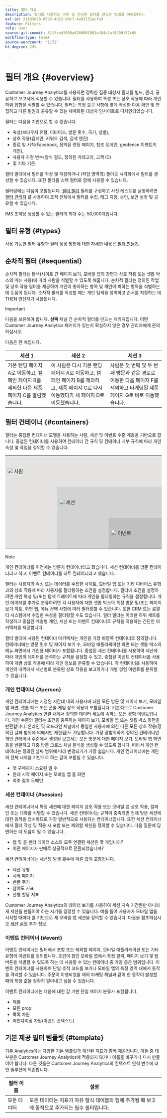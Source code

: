 ```yaml
---
title: 필터 개요
description: 필터를 사용하는 이유 및 간단한 필터를 만드는 방법을 이해합니다.
exl-id: 21183e98-6593-4b22-99c7-4a03231acfe9
feature: Filters
role: User
source-git-commit: 811fce4f056a6280081901e484c3af8209f87c06
workflow-type: tm+mt
source-wordcount: '1172'
ht-degree: 23%

---
```



# 필터 개요 {#overview}

Customer Journey Analytics를 사용하면 강력한 집중 대상자 필터를 빌드, 관리, 공유하고 보고서에 적용할 수 있습니다. 필터를 사용하여 특성 또는 상호 작용에 따라 개인 하위 집합을 식별할 수 있습니다. 필터는 특정 요구 사항에 맞게 작성한 다음 확인 및 편집하고 다른 팀원과 공유할 수 있는 체계화된 대상자 인사이트로 디자인되었습니다.

필터는 다음을 기반으로 할 수 있습니다.

- 속성(브라우저 유형, 디바이스, 방문 횟수, 국가, 성별),
- 상호 작용(캠페인, 키워드 검색, 검색 엔진)
- 종료 및 시작(Facebook, 정의된 랜딩 페이지, 참조 도메인, geofence 이벤트의 개인),
- 사용자 지정 변수(양식 필드, 정의된 카테고리, 고객 ID)
- 및 기타 기준.

필터 빌더에서 필터를 작성 및 저장하거나 (작업 영역의) 폴아웃 시각화에서 필터를 생성할 수 있습니다. 또한 필터를 스택 필터로 함께 사용할 수 있습니다.

필터링에는 다음이 포함됩니다. [필터 빌더](/help/components/filters/filter-builder.md) 필터를 구성하고 사전 테스트를 실행하려면 [필터 관리자](/help/components/filters/manage-filters.md) 를 사용하여 조직 전체에서 필터를 수집, 태그 지정, 승인, 보안 설정 및 공유할 수 있습니다.

IMS 조직당 생성할 수 있는 필터의 최대 수는 50,000개입니다.

## 필터 유형 {#types}

사용 가능한 필터 유형과 필터 생성 방법에 대한 자세한 내용은 [필터 만들기](/help/components/filters/create-filters.md).

## 순차적 필터 {#sequential}

순차적 필터는 탐색(사이트 간 페이지 보기, 모바일 앱의 장면과 상호 작용 또는 셋톱 박스의 메뉴 사용)에 따라 사람을 식별할 수 있도록 해줍니다. 순차적 필터는 정의된 작업 및 상호 작용 필터를 제공하며 개인이 좋아하는 항목 및 개인이 피하는 항목을 식별하는 데 도움이 됩니다. 순차적 필터를 작성할 때는 개인 탐색을 정의하고 순서를 지정하는 데 THEN 연산자가 사용됩니다.

>[!IMPORTANT]
>
>다음을 보유해야 합니다. **선택** 채널 간 순차적 필터를 만드는 패키지입니다. 어떤 Customer Journey Analytics 패키지가 있는지 확실하지 않은 경우 관리자에게 문의하십시오.

다음은 한 예입니다.

| 세션 1 | 세션 2 | 세션 3 |
| --- | --- | --- |
| 기본 랜딩 페이지 A로 이동하고, 캠페인 페이지 B를 제외한 다음 제품 페이지 C를 열람했습니다. | 이 사람은 다시 기본 랜딩 페이지 A로 이동하고, 캠페인 페이지 B를 제외하고, 제품 페이지 C로 다시 이동했다가 새 페이지 D로 이동했습니다. | 사람은 첫 번째 및 두 번째 방문과 같은 경로로 이동한 다음 페이지 F를 제외하고 타게팅된 제품 페이지 G로 바로 이동했습니다. |

## 필터 컨테이너 {#containers}

필터는 중첩된 컨테이너 모델을 사용하는 사람, 세션 및 이벤트 수준 계층을 기반으로 합니다. 중첩된 컨테이너를 사용하여 컨테이너 간 규칙 및 컨테이너 내부 규칙에 따라 개인 속성 및 작업을 정의할 수 있습니다.


<table style="table-layout: fixed; border: none;">

<tr>
<td style="background-color: #E5E4E2;" colspan="3" width="200" height="100"><img src="https://spectrum.adobe.com/static/icons/workflow_18/Smock_User_18_N.svg"/> 사람</td>
</tr>

<tr>
<td style="background-color: #E5E4E2;" width="200"></td>
<td style="background-color: #D3D3D3;" colspan="2" width="200" height="100"><img src="https://spectrum.adobe.com/static/icons/workflow_18/Smock_Visit_18_N.svg"/> 세션</td>
</tr>

<tr>
<td style="background-color: #E5E4E2;" width="200" height="100"></td>
<td style="background-color: #D3D3D3;" width="200" height="100"></td>
<td style="background-color: #C0C0C0;" width="200" height="100" colspan="1"><img src="https://spectrum.adobe.com/static/icons/workflow_18/Smock_Events_18_N.svg"/> 이벤트</td>
</tr>
</table>

>[!NOTE]
>개인 컨테이너를 이전에는 방문자 컨테이너라고 했습니다. 세션 컨테이너를 방문 컨테이너라고 하고, 이벤트 컨테이너를 히트 컨테이너라고 했습니다.

필터는 사용자의 속성 또는 데이터를 수집한 사이트, 모바일 앱 또는 기타 디바이스 유형과의 상호 작용에 따라 사용자를 필터링하는 조건을 설정합니다. 필터에 조건을 설정하려면 개인 특성 및/또는 탐색 트레이트에 따라 개인을 필터링하는 규칙을 설정합니다. 개인 데이터를 추가로 분류하려면 각 사용자에 대한 셋톱 박스의 특정 방문 및/또는 페이지 보기 히트, 화면 탭, 메뉴 선택 사항에 따라 필터링할 수 있습니다. 또한 CRM 또는 로열티 시스템에서 수집한 속성을 필터링할 수도 있습니다. 필터 빌더는 이러한 하위 세트를 작성하고 중첩된 계층형 개인, 세션 또는 이벤트 컨테이너로 규칙을 적용하는 간단한 아키텍처를 제공합니다.

필터 빌더에 사용된 컨테이너 아키텍처는 개인을 가장 바깥쪽 컨테이너로 정의합니다. 컨테이너에는 방문 횟수 및 페이지 보기 수, 모바일 애플리케이션 화면 또는 셋톱 박스의 메뉴 화면에서 개인용 데이터가 포함됩니다. 중첩된 세션 컨테이너를 사용하여 세션에 따라 개인의 데이터를 분석하는 규칙을 설정할 수 있고, 중첩된 이벤트 컨테이너를 사용하여 개별 상호 작용에 따라 개인 정보를 분류할 수 있습니다. 각 컨테이너를 사용하여 개인의 내역에서 세션별로 분류된 상호 작용을 보고하거나 개별 경험 이벤트를 분류할 수 있습니다.

### 개인 컨테이너 {#person}

개인 컨테이너에는 지정된 시간대 내의 사용자에 대한 모든 방문 및 페이지 보기, 모바일 앱 화면, 셋톱 박스 또는 콘솔 게임 상호 작용이 포함됩니다. 기본적으로 Customer Journey Analytics 연결 내에서 정의한 데이터 세트에 속하는 모든 경험 이벤트입니다. 개인 수준의 필터는 조건을 충족하는 페이지 보기, 모바일 앱 또는 셋톱 박스 화면을 반환합니다. 온라인 및 오프라인 채널에서 동일한 사용자에 의한 다른 모든 상호 작용(정의된 날짜 범위에 의해서만 제한됨)도 가능합니다. 가장 광범위하게 정의된 컨테이너인 개인 컨테이너 수준에서 생성된 보고서는 모든 방문에 대한 페이지 보기, 모바일 앱 화면 등을 반환하고 다중 방문 크로스 채널 분석을 생성할 수 있도록 합니다. 따라서 개인 컨테이너는 정의된 날짜 범위에 따라 변경되기가 가장 쉽습니다.
개인 컨테이너에는 개인의 전체 내역을 기반으로 하는 값이 포함될 수 있습니다.

- 첫 구매까지 소요된 일 수
- 원래 시작 페이지 또는 모바일 앱 홈 화면
- 최초 참조 도메인

### 세션 컨테이너 {#session}

세션 컨테이너에서 특정 세션에 대한 페이지 상호 작용 또는 모바일 앱 상호 작용, 캠페인 또는 대화를 식별할 수 있습니다. 세션 컨테이너는 규칙이 충족되면 전체 방문 세션에 대한 동작을 캡처하므로 가장 일반적으로 사용되는 컨테이너입니다. 또한 세션 컨테이너에서 필터 작성 및 적용 시 포함 또는 제외할 세션을 정의할 수 있습니다. 다음 질문에 답변하는 데 도움이 될 수 있습니다.

- 웹 및 콜 센터 데이터 소스와 모두 연결된 세션은 몇 개입니까?
- 어떤 페이지가 판매로 성공적으로 전환되었습니까?

세션 컨테이너에는 세션당 발생 횟수에 따른 값이 포함됩니다.

- 세션 유형
- 시작 페이지
- 반환 주기
- 참여도 지표
- 선형 할당 지표

Customer Journey Analytics의 데이터 보기를 사용하여 세션 지속 기간뿐만 아니라 새 세션을 만들어야 하는 시기를 결정할 수 있습니다. 예를 들어 사용자가 모바일 앱을 시작할 때마다 를 기반으로 새 모바일 앱 세션을 정의할 수 있습니다. 다음을 참조하십시오 [세션 설정](/help/data-views/session-settings.md) 추가 정보.

### 이벤트 컨테이너 {#event}

이벤트 컨테이너는 필터에서 포함 또는 제외할 페이지, 모바일 애플리케이션 또는 기타 유형의 이벤트를 정의합니다. 조건이 참인 모바일 앱에서 특정 클릭, 페이지 보기 및 탭 버튼을 식별할 수 있도록 하는 데 사용할 수 있는 컨테이너 중 가장 좁은 범위입니다. 이벤트 컨테이너를 사용하여 단일 추적 코드를 보거나 모바일 앱의 특정 영역 내에서 동작을 격리할 수 있습니다. 주문이 이행되었을 때의 마케팅 채널과 같이 한 동작이 발생할 때의 특정 값을 정확히 알아내고 싶을 수 있습니다.

이벤트 컨테이너에는 다음에 대한 값 기반 단일 페이지 분류가 포함됩니다.

- 제품
- 모든 prop
- 목록 차원
- 머천다이징 차원(이벤트 컨텍스트)

## 기본 제공 필터 템플릿 {#template}

기존 Analytics에는 다양한 기본 템플릿과 계산된 지표가 함께 제공됩니다. 이들 중 대부분은 Customer Journey Analytics에 적용되지 않거나 이름을 바꾸거나 다시 만들어야 합니다. 다른 것들은 Customer Journey Analytics의 컨텍스트 인식 변수에 대한 솔루션에 의존합니다.

| 필터 이름 | 설명 |
| --- | --- |
| 모든 데이터 | 모든 데이터는 지표가 자유 형식 테이블의 행에 추가될 때 보고에 동적으로 추가되는 필수 필터입니다. |

